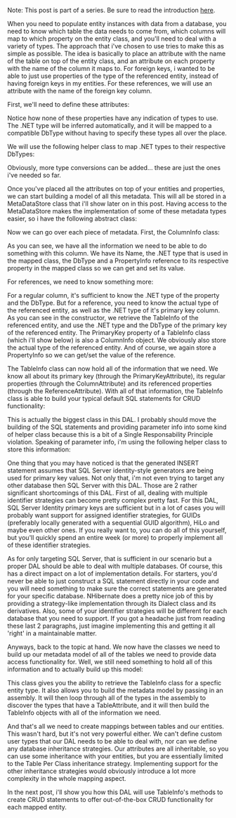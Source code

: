 Note: This post is part of a series.  Be sure to read the introduction <a href="/blog/2009/08/build-your-own-data-access-layer-series/">here</a>.

When you need to populate entity instances with data from a database, you need to know which table the data needs to come from, which columns will map to which property on the entity class, and you'll need to deal with a variety of types.  The approach that i've chosen to use tries to make this as simple as possible.  The idea is basically to place an attribute with the name of the table on top of the entity class, and an attribute on each property with the name of the column it maps to.  For foreign keys, i wanted to be able to just use properties of the type of the referenced entity, instead of having foreign keys in my entities.  For these references, we will use an attribute with the name of the foreign key column.

First, we'll need to define these attributes:

<script src="https://gist.github.com/3684945.js?file=s1.cs"></script>

Notice how none of these properties have any indication of types to use.  The .NET type will be inferred automatically, and it will be mapped to a compatible DbType without having to specify these types all over the place.

We will use the following helper class to map .NET types to their respective DbTypes:

<script src="https://gist.github.com/3684945.js?file=s2.cs"></script>

Obviously, more type conversions can be added... these are just the ones i've needed so far.

Once you've placed all the attributes on top of your entities and properties, we can start building a model of all this metadata.  This will all be stored in a MetaDataStore class that i'll show later on in this post.  Having access to the MetaDataStore makes the implementation of some of these metadata types easier, so i have the following abstract class:

<script src="https://gist.github.com/3684945.js?file=s3.cs"></script>

Now we can go over each piece of metadata.  First, the ColumnInfo class:

<script src="https://gist.github.com/3684945.js?file=s4.cs"></script>

As you can see, we have all the information we need to be able to do something with this column.  We have its Name, the .NET type that is used in the mapped class, the DbType and a PropertyInfo reference to its respective property in the mapped class so we can get and set its value.

For references, we need to know something more:

<script src="https://gist.github.com/3684945.js?file=s5.cs"></script>

For a regular column, it's sufficient to know the .NET type of the property and the DbType.  But for a reference, you need to know the actual type of the referenced entity, as well as the .NET type of it's primary key column.  As you can see in the constructor, we retrieve the TableInfo of the referenced entity, and use the .NET type and the DbType of the primary key of the referenced entity.  The PrimaryKey property of a TableInfo class (which i'll show below) is also a ColumnInfo object.  We obviously also store the actual type of the referenced entity.  And of course, we again store a PropertyInfo so we can get/set the value of the reference.

The TableInfo class can now hold all of the information that we need.  We know all about its primary key (through the PrimaryKeyAttribute), its regular properties (through the ColumnAttribute) and its referenced properties (through the ReferenceAttribute).  With all of that information, the TableInfo class is able to build your typical default SQL statements for CRUD functionality:

<script src="https://gist.github.com/3684945.js?file=s6.cs"></script>

This is actually the biggest class in this DAL. I probably should move the building of the SQL statements and providing parameter info into some kind of helper class because this is a bit of a Single Responsability Principle violation.  Speaking of parameter info, i'm using the following helper class to store this information:

<script src="https://gist.github.com/3684945.js?file=s7.cs"></script>

One thing that you may have noticed is that the generated INSERT statement assumes that SQL Server identity-style generators are being used for primary key values.  Not only that, i'm not even trying to target any other database then SQL Server with this DAL.  Those are 2 rather significant shortcomings of this DAL.  First of all, dealing with multiple identifier strategies can become pretty complex pretty fast.  For this DAL, SQL Server Identity primary keys are sufficient but in a lot of cases you will probably want support for assigned identifier strategies, for GUIDs (preferably locally generated with a sequential GUID algorithm), HiLo and maybe even other ones.  If you really want to, you can do all of this yourself, but you'll quickly spend an entire week (or more) to properly implement all of these identifier strategies.

As for only targeting SQL Server, that is sufficient in our scenario but a proper DAL should be able to deal with multiple databases.  Of course, this has a direct impact on a lot of implementation details.  For starters, you'd never be able to just construct a SQL statement directly in your code and you will need something to make sure the correct statements are generated for your specific database.  NHibernate does a pretty nice job of this by providing a strategy-like implementation through its Dialect class and its derivatives.  Also, some of your identifier strategies will be different for each database that you need to support.  If you got a headache just from reading these last 2 paragraphs, just imagine implementing this and getting it all 'right' in a maintainable matter. 

Anyways, back to the topic at hand.  We now have the classes we need to build up our metadata model of all of the tables we need to provide data access functionality for.  Well, we still need something to hold all of this information and to actually build up this model:

<script src="https://gist.github.com/3684945.js?file=s8.cs"></script>

This class gives you the ability to retrieve the TableInfo class for a specfic entity type.  It also allows you to build the metadata model by passing in an assembly.  It will then loop through all of the types in the assembly to discover the types that have a TableAttribute, and it will then build the TableInfo objects with all of the information we need.

And that's all we need to create mappings between tables and our entities.  This wasn't hard, but it's not very powerful either.  We can't define custom user types that our DAL needs to be able to deal with, nor can we define any database inheritance strategies.  Our attributes are all inheritable, so you can use some inheritance with your entities, but you are essentially limited to the Table Per Class inheritance strategy.  Implementing support for the other inheritance strategies would obviously introduce a lot more complexity in the whole mapping aspect.

In the next post, i'll show you how this DAL will use TableInfo's methods to create CRUD statements to offer out-of-the-box CRUD functionality for each mapped entity.